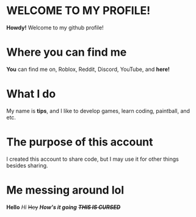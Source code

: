 # WELCOME TO MY PROFILE!
**Howdy!** Welcome to my github profile!
# Where you can find me
**You** can find me on, Roblox, Reddit, Discord, YouTube, and **here!**
# What I do
My name is **tips**, and I like to develop games, learn coding, paintball, and etc.
# The purpose of this account
I created this account to share code, but I may use it for other things besides sharing.
# Me messing around lol
**Hello** _Hi_ ~~Hey~~ **_How's it going_** **_~~THIS IS CURSED~~_**
